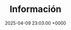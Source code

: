 ---
layout: novel-info
title:  Información
date:   2025-04-09 23:03:00 +0000
tags:   omegaverse renacimiento
image:  novelas/thsaosbs/img/portada.jpg

novel: El oficial alfa que hace temblar los cielos de repente se volvió dulce
order: 0
---